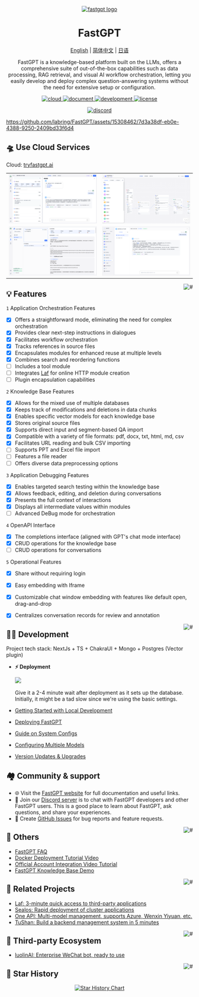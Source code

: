 <div align="center">

<a href="https://tryfastgpt.ai/"><img src="/.github/imgs/logo.svg" width="120" height="120" alt="fastgpt logo"></a>

# FastGPT

<p align="center">
  <a href="./README_en.md">English</a> |
  <a href="./README.md">简体中文</a> |
  <a href="./README_ja.md">日语</a>
</p>

FastGPT is a knowledge-based platform built on the LLMs, offers a comprehensive suite of out-of-the-box capabilities such as data processing, RAG retrieval, and visual AI workflow orchestration, letting you easily develop and deploy complex question-answering systems without the need for extensive setup or configuration. 

</div>

<p align="center">
  <a href="https://tryfastgpt.ai/">
    <img height="21" src="https://img.shields.io/badge/Try it Online-d4eaf7?style=flat-square&logo=spoj&logoColor=7d09f1" alt="cloud">
  </a>
  <a href="https://doc.tryfastgpt.ai/docs/intro">
    <img height="21" src="https://img.shields.io/badge/Documents-7d09f1?style=flat-square" alt="document">
  </a>
  <a href="https://doc.tryfastgpt.ai/docs/development">
    <img height="21" src="https://img.shields.io/badge/Local Development-%23d4eaf7?style=flat-square&logo=xcode&logoColor=7d09f1" alt="development">
  </a>
  <a href="https://github.com/labring/FastGPT/blob/main/LICENSE">
    <img height="21" src="https://img.shields.io/badge/License-Apache--2.0-ffffff?style=flat-square&labelColor=d4eaf7&color=7d09f1" alt="license">
  </a>
</p>

<div align="center">

[![discord](https://theme.zdassets.com/theme_assets/678183/cc59daa07820943e943c2fc283b9079d7003ff76.svg)](https://discord.gg/mp68xkZn2Q)
  
</div>

https://github.com/labring/FastGPT/assets/15308462/7d3a38df-eb0e-4388-9250-2409bd33f6d4

## 🛸 Use Cloud Services

Cloud: [tryfastgpt.ai](https://tryfastgpt.ai/)

| | |
| ---------------------------------- | ---------------------------------- |
| ![Demo](./.github/imgs/intro1.png) | ![Demo](./.github/imgs/intro2.png) |
| ![Demo](./.github/imgs/intro3.png) | ![Demo](./.github/imgs/intro4.png) |

<a href="#readme">
    <img src="https://img.shields.io/badge/-Back_to_Top-7d09f1.svg" alt="#" align="right">
</a>

## 💡 Features

`1` Application Orchestration Features

   - [x] Offers a straightforward mode, eliminating the need for complex orchestration
   - [x] Provides clear next-step instructions in dialogues
   - [x] Facilitates workflow orchestration
   - [x] Tracks references in source files
   - [x] Encapsulates modules for enhanced reuse at multiple levels
   - [x] Combines search and reordering functions
   - [ ] Includes a tool module
   - [ ] Integrates [Laf](https://github.com/labring/laf) for online HTTP module creation
   - [ ] Plugin encapsulation capabilities

`2` Knowledge Base Features

   - [x] Allows for the mixed use of multiple databases
   - [x] Keeps track of modifications and deletions in data chunks
   - [x] Enables specific vector models for each knowledge base
   - [x] Stores original source files
   - [x] Supports direct input and segment-based QA import
   - [x] Compatible with a variety of file formats: pdf, docx, txt, html, md, csv
   - [x] Facilitates URL reading and bulk CSV importing
   - [ ] Supports PPT and Excel file import
   - [ ] Features a file reader
   - [ ] Offers diverse data preprocessing options

`3` Application Debugging Features

   - [x] Enables targeted search testing within the knowledge base
   - [x] Allows feedback, editing, and deletion during conversations
   - [x] Presents the full context of interactions
   - [x] Displays all intermediate values within modules
   - [ ] Advanced DeBug mode for orchestration

`4` OpenAPI Interface

   - [x] The completions interface (aligned with GPT's chat mode interface)
   - [x] CRUD operations for the knowledge base
   - [ ] CRUD operations for conversations

`5` Operational Features

   - [x] Share without requiring login
   - [x] Easy embedding with Iframe
   - [x] Customizable chat window embedding with features like default open, drag-and-drop
   - [x] Centralizes conversation records for review and annotation


<a href="#readme">
    <img src="https://img.shields.io/badge/-Back_to_Top-7d09f1.svg" alt="#" align="right">
</a>

## 👨‍💻 Development

Project tech stack: NextJs + TS + ChakraUI + Mongo + Postgres (Vector plugin)

- **⚡ Deployment**

  [![](https://cdn.jsdelivr.net/gh/labring-actions/templates@main/Deploy-on-Sealos.svg)](https://cloud.sealos.io/?openapp=system-fastdeploy%3FtemplateName%3Dfastgpt)

  Give it a 2-4 minute wait after deployment as it sets up the database. Initially, it might be a tad slow since we're using the basic settings.

- [Getting Started with Local Development](https://doc.tryfastgpt.ai/docs/development)
- [Deploying FastGPT](https://doc.tryfastgpt.ai/docs/installation)
- [Guide on System Configs](https://doc.tryfastgpt.ai/docs/installation/reference)
- [Configuring Multiple Models](https://doc.tryfastgpt.ai/docs/installation/reference/models)
- [Version Updates & Upgrades](https://doc.tryfastgpt.ai/docs/installation/upgrading)


## 🏘️ Community & support

+ 🌐 Visit the [FastGPT website](https://tryfastgpt.ai/) for full documentation and useful links.
+ 💬 Join our [Discord server](https://discord.gg/mp68xkZn2Q) is to chat with FastGPT developers and other FastGPT users. This is a good place to learn about FastGPT, ask questions, and share your experiences.
+ 🐞 Create [GitHub Issues](https://github.com/labring/FastGPT/issues/new/choose) for bug reports and feature requests.

<a href="#readme">
    <img src="https://img.shields.io/badge/-Back_to_Top-7d09f1.svg" alt="#" align="right">
</a>

## 👀 Others

- [FastGPT FAQ](https://kjqvjse66l.feishu.cn/docx/HtrgdT0pkonP4kxGx8qcu6XDnGh)
- [Docker Deployment Tutorial Video](https://www.bilibili.com/video/BV1jo4y147fT/)
- [Official Account Integration Video Tutorial](https://www.bilibili.com/video/BV1xh4y1t7fy/)
- [FastGPT Knowledge Base Demo](https://www.bilibili.com/video/BV1Wo4y1p7i1/)

<a href="#readme">
    <img src="https://img.shields.io/badge/-Back_to_Top-7d09f1.svg" alt="#" align="right">
</a>

## 💪 Related Projects

- [Laf: 3-minute quick access to third-party applications](https://github.com/labring/laf)
- [Sealos: Rapid deployment of cluster applications](https://github.com/labring/sealos)
- [One API: Multi-model management, supports Azure, Wenxin Yiyuan, etc.](https://github.com/songquanpeng/one-api)
- [TuShan: Build a backend management system in 5 minutes](https://github.com/msgbyte/tushan)

<a href="#readme">
    <img src="https://img.shields.io/badge/-Back_to_Top-7d09f1.svg" alt="#" align="right">
</a>

## 🤝 Third-party Ecosystem

- [luolinAI: Enterprise WeChat bot, ready to use](https://github.com/luolin-ai/FastGPT-Enterprise-WeChatbot)

<a href="#readme">
    <img src="https://img.shields.io/badge/-Back_to_Top-7d09f1.svg" alt="#" align="right">
</a>

## 🌟 Star History

<a href="https://github.com/labring/FastGPT/stargazers" target="_blank" style="display: block" align="center">
  <picture>
    <source media="(prefers-color-scheme: dark)" srcset="https://api.star-history.com/svg?repos=labring/FastGPT&type=Date&theme=dark" />
    <source media="(prefers-color-scheme: light)" srcset="https://api.star-history.com/svg?repos=labring/FastGPT&type=Date" />
    <img alt="Star History Chart" src="https://api.star-history.com/svg?repos=labring/FastGPT&type=Date" />
  </picture>
</a>
